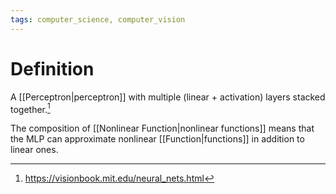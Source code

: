 ```yaml
---
tags: computer_science, computer_vision
---
```


# Definition

A [[Perceptron|perceptron]] with multiple (linear + activation) layers stacked together.[^1]

The composition of [[Nonlinear Function|nonlinear functions]] means that the MLP can approximate nonlinear [[Function|functions]] in addition to linear ones.

[^1]: https://visionbook.mit.edu/neural_nets.html